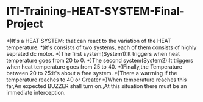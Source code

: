 # ITI-Training-HEAT-SYSTEM-Final-Project
*)It's a HEAT SYSTEM: that can react to the variation of the HEAT temperature. *)it's consists of two systems, each of them consists of highly seprated dc motor. *)The first system(System1):It triggers when heat temperature goes from 20 to 0. *)The second system(System2):It triggers when heat temperature goes from 25 to 40. *)Finally,the Temperature between 20 to 25:it's about a free system. *)There a warrning if the temperature reaches to 40 or Greater *)When temperature reaches this far,An expected BUZZER shall turn on.,At this situation  there must be an immediate interception.
